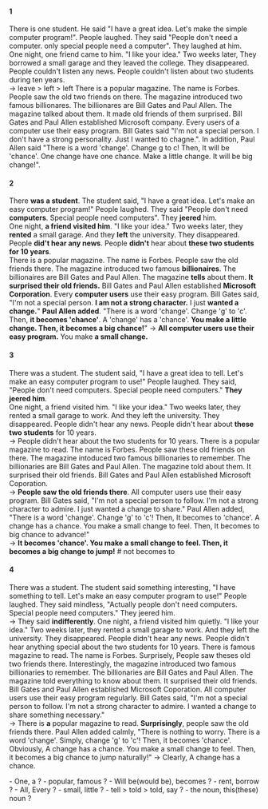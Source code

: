 #### 1
There is one student. He said "I have a great idea. Let's make the simple computer program!". People laughed. They said "People don't need a computer. only special people need a computer". They laughed at him.  
One night, one friend came to him. "I like your idea." Two weeks later, They borrowed a small garage and they leaved the college. They disappeared. People couldn't listen any news. People couldn't listen about two students during ten years.  
-> leave > left > left
There is a popular magazine. The name is Forbes. People saw the old two friends on there. The magazine introduced two famous billionares. The billionares are Bill Gates and Paul Allen. The magazine talked about them. It made old friends of them surprised. Bill Gates and Paul Allen established Microsoft company. Every users of a computer use their easy program. Bill Gates said "I'm not a special person. I don't have a strong personality. Just I wanted to chagne.". In addition, Paul Allen said "There is a word 'change'. Change g to c! Then, It will be 'chance'. One change have one chance. Make a little change. It will be big change!".  
#### 2
There **was a student**. The student said, "I have a great idea. Let's make an easy computer program!" People laughed. They said "People don't need **computers**. Special people need computers". They **jeered** him.  
One night, **a friend visited him**. "I like your idea." Two weeks later, they **rented** a small garage. And they **left** the university. They disappeared. People **did't hear any news**. People **didn't** hear about **these two students** **for 10 years**.  
There is a popular magazine. The name is Forbes. People saw the old friends there. The magazine introduced two famous **billionaires**. The billionaires are Bill Gates and Paul Allen. The magazine **tells** about them. **It surprised their old friends.** Bill Gates and Paul Allen established **Microsoft Corporation**. Every **computer users** use their easy program. Bill Gates said, "I'm not a special person. **I am not a strong character.** I just **wanted a change.**" **Paul Allen added**. "There is a word 'change'. Change 'g' to 'c'. Then, **it becomes 'chance'**. A 'change' has a 'chance'. **You make a little change. Then, it becomes a big chance!**"
-> **All computer users use their easy program.** You make **a small change.**
#### 3
There was a student. The student said, "I have a great idea to tell. Let's make an easy computer program to use!" People laughed. They said, "People don't need computers. Special people need computers." **They jeered him**.  
One night, a friend visited him. "I like your idea." Two weeks later, they rented a small garage to work. And they left the university. They disappeared. People didn't hear any news. People didn't hear about **these two students** for 10 years.  
-> People didn't hear about the two students for 10 years.
There is a popular magazine to read. The name is Forbes. People saw these old friends on there. The magazine intoduced two famous billionaries to remember. The billionaries are Bill Gates and Paul Allen. The magazine told about them. It surprised their old friends. Bill Gates and Paul Allen established Microsoft Coporation.  
-> **People saw the old friends there**.
All computer users use their easy program. Bill Gates said, "I'm not a special person to follow. I'm not a strong character to admire. I just wanted a change to share." Paul Allen added, "There is a word 'change'. Change 'g' to 'c'! Then, It becomes to 'chance'. A change has a chance. You make a small change to feel. Then, It becomes to big chance to advance!"  
-> **It becomes 'chance'. You make a small change to feel. Then, it becomes a big change to jump!** # not becomes to
#### 4
There was a student. The student said something interesting, "I have something to tell. Let's make an easy computer program to use!" People laughed. They said mindless, "Actually people don't need computers. Special people need computers." They jeered him.  
-> They said **indifferently**.
One night, a friend visited him quietly. "I like your idea." Two weeks later, they rented a small garage to work. And they left the university. They disappeared. People didn't hear any news. People didn't hear anything special about the two students for 10 years. There is famous magazine to read. The name is Forbes. Surprisely, People saw theses old two friends there. Interestingly, the magazine introduced two famous billionaries to remember. The billionaries are Bill Gates and Paul Allen. The magazine told everything to know about them. It surprised their old friends. Bill Gates and Paul Allen established Microsoft Coporation. All computer users use their easy program regularly. Bill Gates said, "I'm not a special person to follow. I'm not a strong character to admire. I wanted a change to share something necessary."  
-> There is **a** popular magazine to read. **Surprisingly**, people saw the old friends there.
Paul Allen added calmly, "There is nothing to worry. There is a word 'change'. Simply, change 'g' to 'c'! Then, it becomes 'chance'. Obviously, A change has a chance. You make a small change to feel. Then, it becomes a big chance to jump naturally!"
-> Clearly, A change has a chance.
</hr>
- One, a ?
- popular, famous ?
- Will be(would be), becomes ?
- rent, borrow ?
- All, Every ? 
- small, little ?
- tell > told > told, say ? 
- the noun, this(these) noun ?
</hr>
